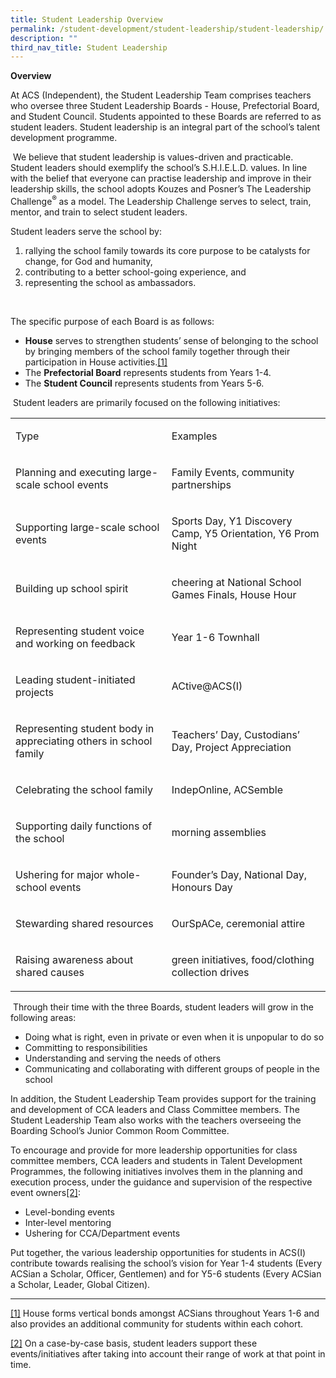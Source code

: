 ```yaml
---
title: Student Leadership Overview
permalink: /student-development/student-leadership/student-leadership/
description: ""
third_nav_title: Student Leadership
---
```

<p><strong>Overview</strong></p>
<p>At ACS (Independent), the Student Leadership Team comprises teachers who oversee three Student Leadership Boards - House, Prefectorial Board, and Student Council. Students appointed to these Boards are referred to as student leaders. Student leadership is an integral part of the school’s talent development programme.</p>
<p>&nbsp;We believe that student leadership is values-driven and practicable. Student leaders should exemplify the school’s S.H.I.E.L.D. values. In line with the belief that everyone can practise leadership and improve in their leadership skills, the school adopts Kouzes and Posner’s The Leadership Challenge<sup>® </sup>as a model. The Leadership Challenge serves to select, train, mentor, and train to select student leaders.</p>
<p>Student leaders serve the school by:</p>
<ol>
<li>rallying the school family towards its core purpose to be catalysts for change, for God and humanity,</li>
<li>contributing to a better school-going experience, and</li>
<li>representing the school as ambassadors.</li>
</ol>
<p>&nbsp;</p>
<p>The specific purpose of each Board is as follows:</p>
<ul>
<li><strong>House</strong> serves to strengthen students’ sense of belonging to the school by bringing members of the school family together through their participation in House activities.<a name="_ftnref1" href="#_ftn1">[1]</a></li>
<li>The <strong>Prefectorial Board</strong> represents students from Years 1-4.</li>
<li>The <strong>Student Council</strong> represents students from Years 5-6.</li>
</ul>
<p>&nbsp;Student leaders are primarily focused on the following initiatives:</p>
<table>
<tbody>
<tr>
<td width="300">
<p>Type</p>
</td>
<td width="300">
<p>Examples</p>
</td>
</tr>
<tr>
<td width="300">
<p>Planning and executing large-scale school events</p>
</td>
<td width="300">
<p>Family Events, community partnerships</p>
</td>
</tr>
<tr>
<td width="300">
<p>Supporting large-scale school events</p>
</td>
<td width="300">
<p>Sports Day, Y1 Discovery Camp, Y5 Orientation, Y6 Prom Night</p>
</td>
</tr>
<tr>
<td width="300">
<p>Building up school spirit</p>
</td>
<td width="300">
<p>cheering at National School Games Finals, House Hour</p>
</td>
</tr>
<tr>
<td width="300">
<p>Representing student voice and working on feedback</p>
</td>
<td width="300">
<p>Year 1-6 Townhall</p>
</td>
</tr>
<tr>
<td width="300">
<p>Leading student-initiated projects</p>
</td>
<td width="300">
<p>ACtive@ACS(I)</p>
</td>
</tr>
<tr>
<td width="300">
<p>Representing student body in appreciating others in school family</p>
</td>
<td width="300">
<p>Teachers’ Day, Custodians’ Day, Project Appreciation</p>
</td>
</tr>
<tr>
<td width="300">
<p>Celebrating the school family</p>
</td>
<td width="300">
<p>IndepOnline, ACSemble</p>
</td>
</tr>
<tr>
<td width="300">
<p>Supporting daily functions of the school</p>
</td>
<td width="300">
<p>morning assemblies</p>
</td>
</tr>
<tr>
<td width="300">
<p>Ushering for major whole-school events</p>
</td>
<td width="300">
<p>Founder’s Day, National Day, Honours Day</p>
</td>
</tr>
<tr>
<td width="300">
<p>Stewarding shared resources</p>
</td>
<td width="300">
<p>OurSpACe, ceremonial attire</p>
</td>
</tr>
<tr>
<td width="300">
<p>Raising awareness about shared causes</p>
</td>
<td width="300">
<p>green initiatives, food/clothing collection drives</p>
</td>
</tr>
</tbody>
</table>
<p>&nbsp;Through their time with the three Boards, student leaders will grow in the following areas:</p>
<ul>
<li>Doing what is right, even in private or even when it is unpopular to do so</li>
<li>Committing to responsibilities</li>
<li>Understanding and serving the needs of others</li>
<li>Communicating and collaborating with different groups of people in the school</li>
</ul>
<p>In addition, the Student Leadership Team provides support for the training and development of CCA leaders and Class Committee members. The Student Leadership Team also works with the teachers overseeing the Boarding School’s Junior Common Room Committee.</p>
<p>To encourage and provide for more leadership opportunities for class committee members, CCA leaders and students in Talent Development Programmes, the following initiatives involves them in the planning and execution process, under the guidance and supervision of the respective event owners<a name="_ftnref2" href="#_ftn2">[2]</a>:</p>
<ul>
<li>Level-bonding events</li>
<li>Inter-level mentoring</li>
<li>Ushering for CCA/Department events</li>
</ul>
<p>Put together, the various leadership opportunities for students in ACS(I) contribute towards realising the school’s vision for Year 1-4 students (Every ACSian a Scholar, Officer, Gentlemen) and for Y5-6 students (Every ACSian a Scholar, Leader, Global Citizen).</p>
<hr>
<p><a name="_ftn1" href="#_ftnref1">[1]</a> House forms vertical bonds amongst ACSians throughout Years 1-6 and also provides an additional community for students within each cohort.</p>
<p><a name="_ftn2" href="#_ftnref2">[2]</a> On a case-by-case basis, student leaders support these events/initiatives after taking into account their range of work at that point in time.</p>
<p>&nbsp;</p>